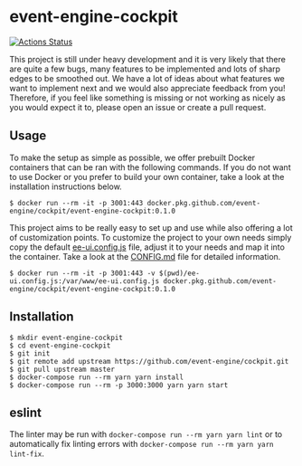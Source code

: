 # event-engine-cockpit

[![Actions Status](https://github.com/event-engine/cockpit/workflows/Coding%20Style/badge.svg)](https://github.com/event-engine/cockpit/actions)

This project is still under heavy development and it is very likely that there are quite a few bugs, many features to be
implemented and lots of sharp edges to be smoothed out. We have a lot of ideas about what features we want to implement 
next and we would also appreciate feedback from you! Therefore, if you feel like something is missing or not working as 
nicely as you would expect it to, please open an issue or create a pull request.

## Usage
To make the setup as simple as possible, we offer prebuilt Docker containers that can be ran with the following 
commands. If you do not want to use Docker or you prefer to build your own container, take a look at the installation
instructions below.
```
$ docker run --rm -it -p 3001:443 docker.pkg.github.com/event-engine/cockpit/event-engine-cockpit:0.1.0
```
This project aims to be really easy to set up and use while also offering a lot of customization points. To customize 
the project to your own needs simply copy the default [ee-ui.config.js](public/ee-ui.config.js) file, adjust it to 
your needs and map it into the container. Take a look at the [CONFIG.md](CONFIG.md) file for detailed information.
```
$ docker run --rm -it -p 3001:443 -v $(pwd)/ee-ui.config.js:/var/www/ee-ui.config.js docker.pkg.github.com/event-engine/cockpit/event-engine-cockpit:0.1.0
```

## Installation
```
$ mkdir event-engine-cockpit
$ cd event-engine-cockpit
$ git init
$ git remote add upstream https://github.com/event-engine/cockpit.git
$ git pull upstream master
$ docker-compose run --rm yarn yarn install
$ docker-compose run --rm -p 3000:3000 yarn yarn start
```

## eslint
The linter may be run with `docker-compose run --rm yarn yarn lint` or to automatically fix linting errors with `docker-compose run --rm yarn yarn lint-fix`.
